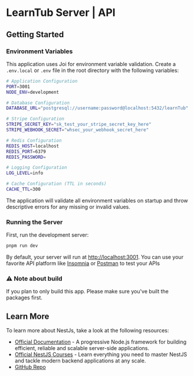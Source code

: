 # LearnTub Server | API

## Getting Started

### Environment Variables

This application uses Joi for environment variable validation. Create a `.env.local` or `.env` file in the root directory with the following variables:

```bash
# Application Configuration
PORT=3001
NODE_ENV=development

# Database Configuration  
DATABASE_URL="postgresql://username:password@localhost:5432/learnTub"

# Stripe Configuration
STRIPE_SECRET_KEY="sk_test_your_stripe_secret_key_here"
STRIPE_WEBHOOK_SECRET="whsec_your_webhook_secret_here"

# Redis Configuration
REDIS_HOST=localhost
REDIS_PORT=6379
REDIS_PASSWORD=

# Logging Configuration
LOG_LEVEL=info

# Cache Configuration (TTL in seconds)
CACHE_TTL=300
```

The application will validate all environment variables on startup and throw descriptive errors for any missing or invalid values.

### Running the Server

First, run the development server:

```bash
pnpm run dev
```

By default, your server will run at [http://localhost:3001](http://localhost:3001). You can use your favorite API platform like [Insomnia](https://insomnia.rest/) or [Postman](https://www.postman.com/) to test your APIs

### ⚠️ Note about build

If you plan to only build this app. Please make sure you've built the packages first.

## Learn More

To learn more about NestJs, take a look at the following resources:

- [Official Documentation](https://docs.nestjs.com) - A progressive Node.js framework for building efficient, reliable and scalable server-side applications.
- [Official NestJS Courses](https://courses.nestjs.com) - Learn everything you need to master NestJS and tackle modern backend applications at any scale.
- [GitHub Repo](https://github.com/nestjs/nest)
